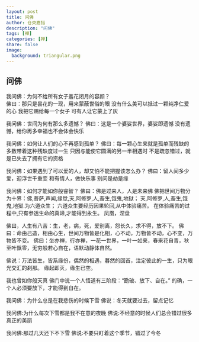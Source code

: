 ```yaml
---
layout: post
title: 问佛
author: 仓央嘉措
description: "问佛"
tags: [禅]
categories: [禅]
share: false
image:
  background: triangular.png 
---
```


## 问佛

我问佛：为何不给所有女子羞花闭月的容颜？    
佛曰：那只是昙花的一现，用来蒙蔽世俗的眼
没有什么美可以抵过一颗纯净仁爱的心
我把它赐给每一个女子
可有人让它蒙上了灰

我问佛：世间为何有那么多遗憾？
佛曰：这是一个婆娑世界，婆娑即遗憾
没有遗憾，给你再多幸福也不会体会快乐

我问佛：如何让人们的心不再感到孤单？
佛曰：每一颗心生来就是孤单而残缺的
多数带着这种残缺度过一生
只因与能使它圆满的另一半相遇时
不是疏忽错过，就是已失去了拥有它的资格

我问佛：如果遇到了可以爱的人，却又怕不能把握该怎么办？
佛曰：留人间多少爱，迎浮世千重变
和有情人，做快乐事
别问是劫是缘

我问佛：如何才能如你般睿智？
佛曰：佛是过来人，人是未来佛 佛把世间万物分为十界：佛,菩萨,声闻,缘觉,天,阿修罗,人,畜生,饿鬼,地狱；
天,阿修罗,人,畜生,饿鬼,地狱.为六道众生；
六道众生要经历因果轮回,从中体验痛苦。
在体验痛苦的过程中,只有参透生命的真谛,才能得到永生。
凤凰，涅盘

佛曰，人生有八苦：生，老，病，死，爱别离，怨长久，求不得，放不下。
佛曰：命由己造，相由心生，世间万物皆是化相，心不动，万物皆不动，心不变，万物皆不变。
佛曰：坐亦禅，行亦禅，一花一世界，一叶一如来，春来花自青，秋至叶飘零，无穷般若心自在，语默动静体自然。

佛说：万法皆生，皆系缘份，偶然的相遇，暮然的回首，注定彼此的一生，只为眼光交汇的刹那。
缘起即灭，缘生已空。

我也曾如你般天真
佛门中说一个人悟道有三阶段：“勘破、放下、自在。”
的确，一个人必须要放下，才能得到自在。

我问佛：为什么总是在我悲伤的时候下雪
佛说：冬天就要过去，留点记忆

我问佛:为什么每次下雪都是我不在意的夜晚
佛说:不经意的时候人们总会错过很多真正的美丽

我问佛:那过几天还下不下雪
佛说:不要只盯着这个季节，错过了今冬
